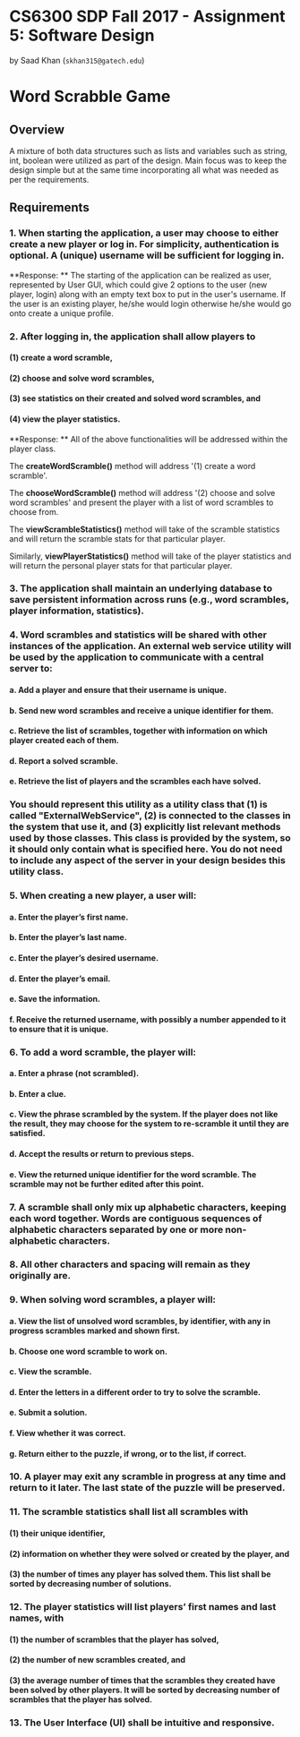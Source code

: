 # CS6300 SDP Fall 2017 - Assignment 5: Software Design
by Saad Khan (```skhan315@gatech.edu```)

# Word Scrabble Game

## Overview

A mixture of both data structures such as lists and variables such as string, int, boolean were utilized as part of the design. Main focus was to keep the design simple but at the same time incorporating all what was needed as per the requirements.

## Requirements

### 1. When starting the application, a user may choose to either create a new player or log in.  For simplicity, authentication is optional.  A (unique) username will be sufficient for logging in.

**Response: ** The starting of the application can be realized as user, represented by User GUI, which could give 2 options to the user (new player, login) along with an empty text box to put in the user's username. If the user is an existing player, he/she would login otherwise he/she would go onto create a unique profile.

### 2. After logging in, the application shall allow players to 

#### (1) create a word scramble,

#### (2) choose and solve word scrambles,

#### (3) see statistics on their created and solved word scrambles, and

#### (4) view the player statistics.

**Response: ** All of the above functionalities will be addressed within the player class.

The **createWordScramble()** method will address '(1) create a word scramble'.

The **chooseWordScramble()** method will address '(2) choose and solve word scrambles' and present the player with a list of word scrambles to choose from.

The **viewScrambleStatistics()** method will take of the scramble statistics and will return the scramble stats for that particular player.

Similarly, **viewPlayerStatistics()** method will take of the player statistics and will return the personal player stats for that particular player.

### 3. The application shall maintain an underlying database to save persistent information across runs (e.g., word scrambles, player information, statistics).

### 4. Word scrambles and statistics will be shared with other instances of the application.  An external web service utility will be used by the application to communicate with a central server to:

#### a. Add a player and ensure that their username is unique.

#### b. Send new word scrambles and receive a unique identifier for them.

#### c. Retrieve the list of scrambles, together with information on which player created each of them. 

#### d. Report a solved scramble.

#### e. Retrieve the list of players and the scrambles each have solved.

### You should represent this utility as a utility class that (1) is called "ExternalWebService", (2) is connected to the classes in the system that use it, and (3) explicitly list relevant methods used by those classes.  This class is provided by the system, so it should only contain what is specified here. You do not need to include any aspect of the server in your design besides this utility class.


### 5. When creating a new player, a user will:

#### a. Enter the player’s first name.

#### b. Enter the player’s last name.

#### c. Enter the player’s desired username.

#### d. Enter the player’s email.  

#### e. Save the information.

#### f. Receive the returned username, with possibly a number appended to it to ensure that it is unique.

### 6. To add a word scramble, the player will:

#### a. Enter a phrase (not scrambled).

#### b. Enter a clue. 

#### c. View the phrase scrambled by the system. If the player does not like the result, they may choose for the system to re-scramble it until they are satisfied.

#### d. Accept the results or return to previous steps.

#### e. View the returned unique identifier for the word scramble. The scramble may not be further edited after this point.

### 7. A scramble shall only mix up alphabetic characters, keeping each word together. Words are contiguous sequences of alphabetic characters separated by one or more non-alphabetic characters.

### 8. All other characters and spacing will remain as they originally are.

### 9. When solving word scrambles, a player will:

#### a. View the list of unsolved word scrambles, by identifier, with any in progress scrambles marked and shown first.

#### b. Choose one word scramble to work on.

#### c. View the scramble.

#### d. Enter the letters in a different order to try to solve the scramble.

#### e. Submit a solution.

#### f. View whether it was correct.

#### g. Return either to the puzzle, if wrong, or to the list, if correct.

### 10. A player may exit any scramble in progress at any time and return to it later.  The last state of the puzzle will be preserved.

### 11. The scramble statistics shall list all scrambles with

#### (1) their unique identifier,

#### (2) information on whether they were solved or created by the player, and

#### (3) the number of times any player has solved them. This list shall be sorted by decreasing number of solutions.

### 12. The player statistics will list players’ first names and last names, with

#### (1) the number of scrambles that the player has solved,

#### (2) the number of new scrambles created, and

#### (3) the average number of times that the scrambles they created have been solved by other players.  It will be sorted by decreasing number of scrambles that the player has solved.

### 13. The User Interface (UI) shall be intuitive and responsive.
